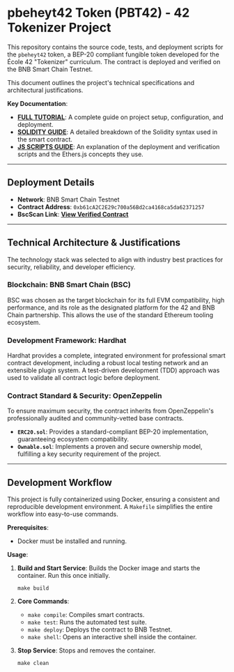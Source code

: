 # pbeheyt42 Token (PBT42) - 42 Tokenizer Project

This repository contains the source code, tests, and deployment scripts for the `pbeheyt42` token, a BEP-20 compliant fungible token developed for the École 42 "Tokenizer" curriculum. The contract is deployed and verified on the BNB Smart Chain Testnet.

This document outlines the project's technical specifications and architectural justifications.

**Key Documentation**:
-   [**FULL TUTORIAL**](documentation/TUTORIAL.md): A complete guide on project setup, configuration, and deployment.
-   [**SOLIDITY GUIDE**](documentation/SOLIDITY_GUIDE.md): A detailed breakdown of the Solidity syntax used in the smart contract.
-   [**JS SCRIPTS GUIDE**](documentation/JS_SCRIPTS_GUIDE.md): An explanation of the deployment and verification scripts and the Ethers.js concepts they use.

---

## Deployment Details

-   **Network**: BNB Smart Chain Testnet
-   **Contract Address**: `0xb61cA2C2E29c700a56Bd2ca4168ca5da62371257`
-   **BscScan Link**: [**View Verified Contract**](https://testnet.bscscan.com/address/0xb61cA2C2E29c700a56Bd2ca4168ca5da62371257)

---

## Technical Architecture & Justifications

The technology stack was selected to align with industry best practices for security, reliability, and developer efficiency.

### Blockchain: BNB Smart Chain (BSC)
BSC was chosen as the target blockchain for its full EVM compatibility, high performance, and its role as the designated platform for the 42 and BNB Chain partnership. This allows the use of the standard Ethereum tooling ecosystem.

### Development Framework: Hardhat
Hardhat provides a complete, integrated environment for professional smart contract development, including a robust local testing network and an extensible plugin system. A test-driven development (TDD) approach was used to validate all contract logic before deployment.

### Contract Standard & Security: OpenZeppelin
To ensure maximum security, the contract inherits from OpenZeppelin's professionally audited and community-vetted base contracts.
-   **`ERC20.sol`**: Provides a standard-compliant BEP-20 implementation, guaranteeing ecosystem compatibility.
-   **`Ownable.sol`**: Implements a proven and secure ownership model, fulfilling a key security requirement of the project.

---

## Development Workflow

This project is fully containerized using Docker, ensuring a consistent and reproducible development environment. A `Makefile` simplifies the entire workflow into easy-to-use commands.

**Prerequisites**:
-   Docker must be installed and running.

**Usage**:

1.  **Build and Start Service**: Builds the Docker image and starts the container. Run this once initially.
    ```shell
    make build
    ```

2.  **Core Commands**:
    -   `make compile`: Compiles smart contracts.
    -   `make test`: Runs the automated test suite.
    -   `make deploy`: Deploys the contract to BNB Testnet.
    -   `make shell`: Opens an interactive shell inside the container.

3.  **Stop Service**: Stops and removes the container.
    ```shell
    make clean
    ```
